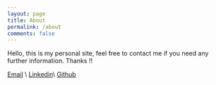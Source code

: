 ```yaml
---
layout: page
title: About
permalink: /about
comments: false
---
```


Hello, this is my personal site, feel free to contact me if you need any further information. Thanks !!

[Email](mailto:luqmansn@student.ce.undip.ac.id) \\
[Linkedin](linked.in/in/luqmansen)\\
[Github](github.com/luqmansen)
